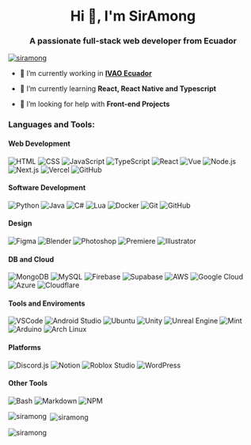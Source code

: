 <h1 align="center">Hi 👋, I'm SirAmong</h1>
<h3 align="center">A passionate full-stack web developer from Ecuador</h3>

<p align="left"> <a href="https://github.com/ryo-ma/github-profile-trophy"><img src="https://github-profile-trophy.vercel.app/?username=siramong&theme=darkhub" alt="siramong" /></a> </p>

- 🔭 I’m currently working in **[IVAO Ecuador](https://ivao.aero/staff/division.asp?Id=EC)**

- 🌱 I’m currently learning **React, React Native and Typescript**

- 🤝 I’m looking for help with **Front-end Projects**

<h3 align="left">Languages and Tools:</h3>

<h4 align="left">Web Development</h4>


![HTML](https://skillicons.dev/icons?i=html) ![CSS](https://skillicons.dev/icons?i=css) ![JavaScript](https://skillicons.dev/icons?i=js) ![TypeScript](https://skillicons.dev/icons?i=ts) ![React](https://skillicons.dev/icons?i=react) ![Vue](https://skillicons.dev/icons?i=vue) ![Node.js](https://skillicons.dev/icons?i=nodejs) ![Next.js](https://skillicons.dev/icons?i=nextjs) ![Vercel](https://skillicons.dev/icons?i=vercel) ![GitHub](https://skillicons.dev/icons?i=github)


<h4 align="left">Software Development</h4>


![Python](https://skillicons.dev/icons?i=py) ![Java](https://skillicons.dev/icons?i=java) ![C#](https://skillicons.dev/icons?i=cs) ![Lua](https://skillicons.dev/icons?i=lua) ![Docker](https://skillicons.dev/icons?i=docker) ![Git](https://skillicons.dev/icons?i=git) ![GitHub](https://skillicons.dev/icons?i=github)


<h4 align="left">Design</h4>


![Figma](https://skillicons.dev/icons?i=figma) ![Blender](https://skillicons.dev/icons?i=blender) ![Photoshop](https://skillicons.dev/icons?i=ps) ![Premiere](https://skillicons.dev/icons?i=pr)
![Illustrator](https://skillicons.dev/icons?i=ai)


<h4 align="left">DB and Cloud</h4>


![MongoDB](https://skillicons.dev/icons?i=mongodb) ![MySQL](https://skillicons.dev/icons?i=mysql) ![Firebase](https://skillicons.dev/icons?i=firebase) ![Supabase](https://skillicons.dev/icons?i=supabase) ![AWS](https://skillicons.dev/icons?i=aws) ![Google Cloud](https://skillicons.dev/icons?i=gcp) ![Azure](https://skillicons.dev/icons?i=azure) ![Cloudflare](https://skillicons.dev/icons?i=cloudflare)


<h4 align="left">Tools and Enviroments</h4>


![VSCode](https://skillicons.dev/icons?i=vscode) ![Android Studio](https://skillicons.dev/icons?i=androidstudio) ![Ubuntu](https://skillicons.dev/icons?i=ubuntu) ![Unity](https://skillicons.dev/icons?i=unity) ![Unreal Engine](https://skillicons.dev/icons?i=unreal) ![Mint](https://skillicons.dev/icons?i=mint)
![Arduino](https://skillicons.dev/icons?i=arduino) ![Arch Linux](https://skillicons.dev/icons?i=arch)


<h4 align="left">Platforms</h4>


![Discord.js](https://skillicons.dev/icons?i=discordjs) ![Notion](https://skillicons.dev/icons?i=notion) ![Roblox Studio](https://skillicons.dev/icons?i=robloxstudio) ![WordPress](https://skillicons.dev/icons?i=wordpress)


<h4 align="left">Other Tools</h4>

![Bash](https://skillicons.dev/icons?i=bash)  ![Markdown](https://skillicons.dev/icons?i=md) ![NPM](https://skillicons.dev/icons?i=npm)

<p><img align="left" src="https://github-readme-stats.vercel.app/api/top-langs?username=siramong&show_icons=true&locale=en&layout=compact" alt="siramong" /></p>

<p>&nbsp;<img align="center" src="https://github-readme-stats.vercel.app/api?username=siramong&show_icons=true&theme=dark&locale=en" alt="siramong" /></p>

<p><img align="center" src="https://github-readme-streak-stats.herokuapp.com/?user=siramong&" alt="siramong" /></p>
